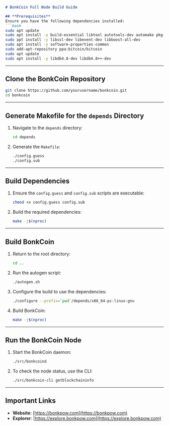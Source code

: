 ```markdown
# BonkCoin Full Node Build Guide

## **Prerequisites**
Ensure you have the following dependencies installed:
```bash
sudo apt update
sudo apt install -y build-essential libtool autotools-dev automake pkg-config bsdmainutils python3 cmake curl git
sudo apt install -y libssl-dev libevent-dev libboost-all-dev
sudo apt install -y software-properties-common
sudo add-apt-repository ppa:bitcoin/bitcoin
sudo apt update
sudo apt install -y libdb4.8-dev libdb4.8++-dev
```

---

## **Clone the BonkCoin Repository**
```bash
git clone https://github.com/yourusername/bonkcoin.git
cd bonkcoin
```

---

## **Generate Makefile for the `depends` Directory**
1. Navigate to the `depends` directory:
   ```bash
   cd depends
   ```

2. Generate the `Makefile`:
   ```bash
   ./config.guess
   ./config.sub
   ```

---

## **Build Dependencies**
1. Ensure the `config.guess` and `config.sub` scripts are executable:
   ```bash
   chmod +x config.guess config.sub
   ```

2. Build the required dependencies:
   ```bash
   make -j$(nproc)
   ```

---

## **Build BonkCoin**
1. Return to the root directory:
   ```bash
   cd ..
   ```

2. Run the autogen script:
   ```bash
   ./autogen.sh
   ```

3. Configure the build to use the dependencies:
   ```bash
   ./configure --prefix=`pwd`/depends/x86_64-pc-linux-gnu
   ```

4. Build BonkCoin:
   ```bash
   make -j$(nproc)
   ```

---

## **Run the BonkCoin Node**
1. Start the BonkCoin daemon:
   ```bash
   ./src/bonkcoind
   ```

2. To check the node status, use the CLI:
   ```bash
   ./src/bonkcoin-cli getblockchaininfo
   ```

---

## **Important Links**
- **Website**: [https://bonkpow.com](https://bonkpow.com)  
- **Explorer**: [https://explore.bonkpow.com](https://explore.bonkpow.com)
```

